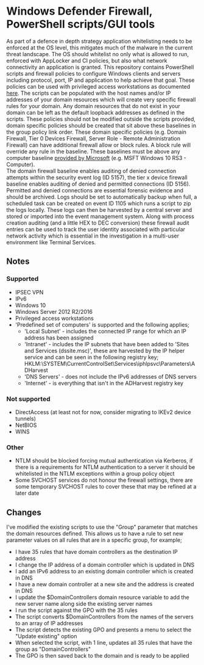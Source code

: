 # Windows Defender Firewall, PowerShell scripts/GUI tools
As part of a defence in depth strategy application whitelisting needs to be enforced at the OS level, this mitigates much of the malware in the current threat landscape. The OS should whitelist no only what is allowed to run, enforced with AppLocker and CI policies, but also what network connectivity an application is granted. This repository contains PowerShell scripts and firewall policies to configure Windows clients and servers including protocol, port, IP and application to help achieve that goal. These policies can be used with privileged access workstations as documented [here](https://docs.microsoft.com/en-gb/windows-server/identity/securing-privileged-access/privileged-access-workstations).
The scripts can be populated with the host names and/or IP addresses of your domain resources which will create very specific firewall rules for your domain. Any domain resources that do not exist in your domain can be left as the default loopback addresses as defined in the scripts. 
These policies should not be modified outside the scripts provided, domain specific policies should be created that sit above these baselines in the group policy link order. These domain specific policies (e.g. Domain Firewall, Tier 0 Devices Firewall, Server Role - Remote Administration Firewall) can have additional firewall allow or block rules. A block rule will override any rule in the baseline.
These baselines must be above any computer baseline [provided by Microsoft](https://docs.microsoft.com/en-gb/windows/security/threat-protection/windows-security-baselines) (e.g. MSFT Windows 10 RS3 - Computer).  
The domain firewall baseline enables auditing of denied connection attempts within the security event log (ID 5157), the tier x device firewall baseline enables auditing of denied and permitted connections (ID 5156). Permitted and denied connections are essential forensic evidence and should be archived. Logs should be set to automatically backup when full, a scheduled task can be created on event ID 1105 which runs a script to zip the logs locally. These logs can then be harvested by a central server and stored or imported into the event management system. Along with process creation auditing (and a little HEX to DEC conversion) these firewall audit entries can be used to track the user identity associated with particular network activity which is essential in the investigation in a multi-user environment like Terminal Services.
## Notes
### Supported  
 - IPSEC VPN  
 - IPv6  
 - Windows 10  
 - Windows Server 2012 R2/2016  
 - Privileged access workstations  
 - 'Predefined set of computers' is supported and the following applies;  
   - 'Local Subnet' - includes the connected IP range for which an IP address has been assigned  
   - 'Intranet' - includes the IP subnets that have been added to 'Sites and Services (dssite.msc)', these are harvested by the IP helper service and can be seen in the following registry key;  
                  HKLM:\SYSTEM\CurrentControlSet\Services\iphlpsvc\Parameters\ADHarvest  
   - 'DNS Servers' - does not include the IPv6 addresses of DNS servers  
   - 'Internet' - is everything that isn't in the ADHarvest registry key  
### Not supported
 - DirectAccess (at least not for now, consider migrating to IKEv2 device tunnels)
 - NetBIOS  
 - WINS  
### Other
 - NTLM should be blocked forcing mutual authentication via Kerberos, if there is a requirements for NTLM authentication to a server it should be whitelisted in the NTLM exceptions within a group policy object  
 - Some SVCHOST services do not honour the firewall settings, there are some temporary SVCHOST rules to cover these that may be refined at a later date  
## Changes
I've modified the existing scripts to use the "Group" parameter that matches the domain resources defined. This allows us to have a rule to set new parameter values on all rules that are in a specific group, for example;
 - I have 35 rules that have domain controllers as the destination IP address
 - I change the IP address of a domain controller which is updated in DNS
 - I add an IPv6 address to an existing domain controller which is created in DNS
 - I have a new domain controller at a new site and the address is created in DNS
 - I update the $DomainControllers domain resource variable to add the new server name along side the existing server names
 - I run the script against the GPO with the 35 rules
 - The script converts $DomainControllers from the names of the servers to an array of IP addresses
 - The script detects the existing GPO and presents a menu to select the "Update existing" option
 - When selected the script, with 1 line, updates all 35 rules that have the group as "DomainControllers"
 - The GPO is then saved back to the domain and is ready to be applied
